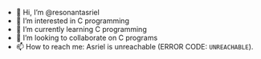 - 👋 Hi, I’m @resonantasriel
- 👀 I’m interested in C programming
- 🌱 I’m currently learning C programming
- 💞️ I’m looking to collaborate on C programs
- 📫 How to reach me: Asriel is unreachable (ERROR CODE: `UNREACHABLE`).

<!---
resonantasriel/resonantasriel is a ✨ special ✨ repository because its `README.md` (this file) appears on your GitHub profile.
You can click the Preview link to take a look at your changes.
--->
